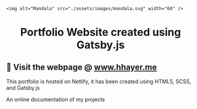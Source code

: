 <p align="center">
  
    <img alt="Mandala" src="./assets/images/mandala.svg" width="60" />
  
</p>
<h1 align="center">
  Portfolio Website created using Gatsby.js
</h1>

## 🚀 Visit the webpage @ www.hhayer.me

This portfolio is hosted on Netlify, it has been created using HTML5, SCSS, and Gatsby.js

An online documentation of my projects